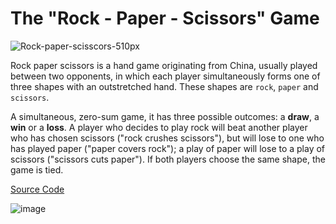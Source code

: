 # The "Rock - Paper - Scissors" Game

![Rock-paper-scisscors-510px](https://user-images.githubusercontent.com/103934900/192758091-1d5d8f02-6f18-403d-b7fa-3685305f81bf.jpg)

Rock paper scissors is a hand game originating from China, usually played between two opponents, in which each player simultaneously forms one of three shapes with an outstretched hand. These shapes are `rock`, `paper` and `scissors`.

A simultaneous, zero-sum game, it has three possible outcomes: a **draw**, a **win** or a **loss**. 
A player who decides to play rock will beat another player who has chosen scissors ("rock crushes scissors"), but will lose to one who has played paper ("paper covers rock"); a play of paper will lose to a play of scissors ("scissors cuts paper"). 
If both players choose the same shape, the game is tied.

[Source Code](rockPaperScissors.js)

![image](https://user-images.githubusercontent.com/103934900/192774462-79138733-7333-45aa-b452-f67d7613bf4d.png)
